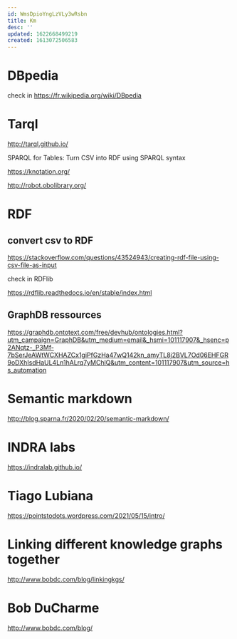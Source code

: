 ```yaml
---
id: WmsDpioYngLzVLy3wRsbn
title: Km
desc: ''
updated: 1622668499219
created: 1613072506583
---
```


# DBpedia

check in https://fr.wikipedia.org/wiki/DBpedia


# Tarql

http://tarql.github.io/

SPARQL for Tables: Turn CSV into RDF using SPARQL syntax





https://knotation.org/

http://robot.obolibrary.org/


# RDF 

## convert csv to RDF 

https://stackoverflow.com/questions/43524943/creating-rdf-file-using-csv-file-as-input

check in RDFlib

https://rdflib.readthedocs.io/en/stable/index.html


## GraphDB ressources

https://graphdb.ontotext.com/free/devhub/ontologies.html?utm_campaign=GraphDB&utm_medium=email&_hsmi=101117907&_hsenc=p2ANqtz-_P3Mf-7bSerJeAWtWCXHAZCx1giPfGzHa47wQ142kn_amyTL8j2BVL7Od06EHFGR9oDXhIsdHaUL4Ln1hALrq7yMChlQ&utm_content=101117907&utm_source=hs_automation

# Semantic markdown

http://blog.sparna.fr/2020/02/20/semantic-markdown/


# INDRA labs

https://indralab.github.io/


# Tiago Lubiana

https://pointstodots.wordpress.com/2021/05/15/intro/

# Linking different knowledge graphs together

http://www.bobdc.com/blog/linkingkgs/


# Bob DuCharme

http://www.bobdc.com/blog/

